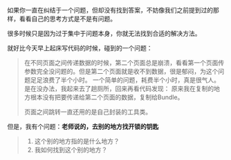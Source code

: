 如果你一直在纠结于一个问题，但却没有找到答案，不妨像我们之前提到过的那样，看看自己的思考方式是不是有问题。

很多时候只是因为过于集中于问题本身，你就无法找到合适的解决方法。

就好比今天早上起床写代码的时候，碰到的一个问题：
> 在不同页面之间传递数据的时候，第二个页面总是崩溃，看看第一个页面传参数完全没问题的。但是第二个页面就是收不到数据，很是郁闷，为这个问题足足浪费了半个小时。
> 一个简单的问题，耗费半个小时，真是很气人。是在没办法，我起来去了趟厕所，回来再看代码发现：
> 原来我在复制的地方根本没有把要传递给第二个页面的数据，复制给Bundle。
> 
> 页面之间跳转一直还用的是自己封装的工具类。

但是，我有个问题：**老师说的，去别的地方找开锁的钥匙**
> 1. 这个别的地方指的是什么地方？
> 2. 我如何找到这个别的地方？



